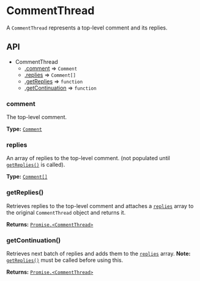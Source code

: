 # CommentThread

A `CommentThread` represents a top-level comment and its replies.

## API

* CommentThread
  * [.comment](#comment) ⇒ `Comment`
  * [.replies](#replies) ⇒ `Comment[]`
  * [.getReplies](#getreplies) ⇒ `function`
  * [.getContinuation](#getcontinuation) ⇒ `function`

<a name="comment"></a>
### comment
The top-level comment.

**Type:** [`Comment`](tree/main/lib/parser/contents/classes/Comment.js)

<a name="replies"></a>
### replies
An array of replies to the top-level comment. (not populated until [`getReplies()`](#getreplies) is called).

**Type:** [`Comment[]`](tree/main/lib/parser/contents/classes/Comment.js)

<a name="getreplies"></a>
### getReplies()
Retrieves replies to the top-level comment and attaches a [`replies`](#replies) array to the original `CommentThread` object and returns it.

**Returns:** [`Promise.<CommentThread>`](tree/main/lib/parser/contents/classes/CommentThread.js)

<a name="getcontinuation"></a>
### getContinuation()
Retrieves next batch of replies and adds them to the [`replies`](#replies) array. **Note:** [`getReplies()`](#getreplies) must be called before using this.

**Returns:** [`Promise.<CommentThread>`](tree/main/lib/parser/contents/classes/CommentThread.js)
